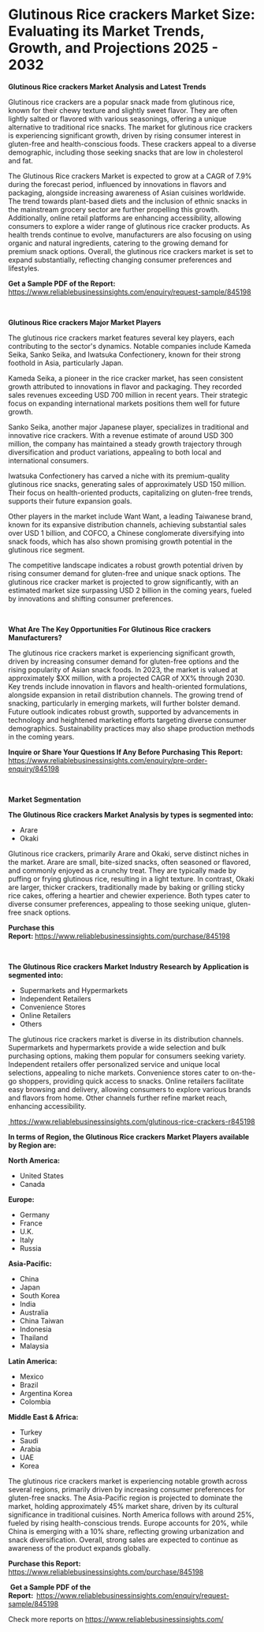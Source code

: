 <p><h1>Glutinous Rice crackers Market Size: Evaluating its Market Trends, Growth, and Projections 2025 - 2032</h1></p><p><strong>Glutinous Rice crackers Market Analysis and Latest Trends</strong></p>
<p><p>Glutinous rice crackers are a popular snack made from glutinous rice, known for their chewy texture and slightly sweet flavor. They are often lightly salted or flavored with various seasonings, offering a unique alternative to traditional rice snacks. The market for glutinous rice crackers is experiencing significant growth, driven by rising consumer interest in gluten-free and health-conscious foods. These crackers appeal to a diverse demographic, including those seeking snacks that are low in cholesterol and fat.</p><p>The Glutinous Rice crackers Market is expected to grow at a CAGR of 7.9% during the forecast period, influenced by innovations in flavors and packaging, alongside increasing awareness of Asian cuisines worldwide. The trend towards plant-based diets and the inclusion of ethnic snacks in the mainstream grocery sector are further propelling this growth. Additionally, online retail platforms are enhancing accessibility, allowing consumers to explore a wider range of glutinous rice cracker products. As health trends continue to evolve, manufacturers are also focusing on using organic and natural ingredients, catering to the growing demand for premium snack options. Overall, the glutinous rice crackers market is set to expand substantially, reflecting changing consumer preferences and lifestyles.</p></p>
<p><strong>Get a Sample PDF of the Report:&nbsp;</strong> <a href="https://www.reliablebusinessinsights.com/enquiry/request-sample/845198?utm_campaign=3499&utm_medium=2&utm_source=Github&utm_content=ia&utm_term=07042025&utm_id=glutinous-rice-crackers">https://www.reliablebusinessinsights.com/enquiry/request-sample/845198</a></p>
<p>&nbsp;</p>
<p><strong>Glutinous Rice crackers Major Market Players</strong></p>
<p><p>The glutinous rice crackers market features several key players, each contributing to the sector's dynamics. Notable companies include Kameda Seika, Sanko Seika, and Iwatsuka Confectionery, known for their strong foothold in Asia, particularly Japan.</p><p>Kameda Seika, a pioneer in the rice cracker market, has seen consistent growth attributed to innovations in flavor and packaging. They recorded sales revenues exceeding USD 700 million in recent years. Their strategic focus on expanding international markets positions them well for future growth.</p><p>Sanko Seika, another major Japanese player, specializes in traditional and innovative rice crackers. With a revenue estimate of around USD 300 million, the company has maintained a steady growth trajectory through diversification and product variations, appealing to both local and international consumers.</p><p>Iwatsuka Confectionery has carved a niche with its premium-quality glutinous rice snacks, generating sales of approximately USD 150 million. Their focus on health-oriented products, capitalizing on gluten-free trends, supports their future expansion goals.</p><p>Other players in the market include Want Want, a leading Taiwanese brand, known for its expansive distribution channels, achieving substantial sales over USD 1 billion, and COFCO, a Chinese conglomerate diversifying into snack foods, which has also shown promising growth potential in the glutinous rice segment.</p><p>The competitive landscape indicates a robust growth potential driven by rising consumer demand for gluten-free and unique snack options. The glutinous rice cracker market is projected to grow significantly, with an estimated market size surpassing USD 2 billion in the coming years, fueled by innovations and shifting consumer preferences.</p></p>
<p>&nbsp;</p>
<p><strong>What Are The Key Opportunities For Glutinous Rice crackers Manufacturers?</strong></p>
<p><p>The glutinous rice crackers market is experiencing significant growth, driven by increasing consumer demand for gluten-free options and the rising popularity of Asian snack foods. In 2023, the market is valued at approximately $XX million, with a projected CAGR of XX% through 2030. Key trends include innovation in flavors and health-oriented formulations, alongside expansion in retail distribution channels. The growing trend of snacking, particularly in emerging markets, will further bolster demand. Future outlook indicates robust growth, supported by advancements in technology and heightened marketing efforts targeting diverse consumer demographics. Sustainability practices may also shape production methods in the coming years.</p></p>
<p><strong>Inquire or Share Your Questions If Any Before Purchasing This Report:</strong> <a href="https://www.reliablebusinessinsights.com/enquiry/pre-order-enquiry/845198?utm_campaign=3499&utm_medium=2&utm_source=Github&utm_content=ia&utm_term=07042025&utm_id=glutinous-rice-crackers">https://www.reliablebusinessinsights.com/enquiry/pre-order-enquiry/845198</a></p>
<p>&nbsp;</p>
<p><strong>Market Segmentation</strong></p>
<p><strong>The Glutinous Rice crackers Market Analysis by types is segmented into:</strong></p>
<p><ul><li>Arare</li><li>Okaki</li></ul></p>
<p><p>Glutinous rice crackers, primarily Arare and Okaki, serve distinct niches in the market. Arare are small, bite-sized snacks, often seasoned or flavored, and commonly enjoyed as a crunchy treat. They are typically made by puffing or frying glutinous rice, resulting in a light texture. In contrast, Okaki are larger, thicker crackers, traditionally made by baking or grilling sticky rice cakes, offering a heartier and chewier experience. Both types cater to diverse consumer preferences, appealing to those seeking unique, gluten-free snack options.</p></p>
<p><strong>Purchase this Report:&nbsp;</strong><a href="https://www.reliablebusinessinsights.com/purchase/845198?utm_campaign=3499&utm_medium=2&utm_source=Github&utm_content=ia&utm_term=07042025&utm_id=glutinous-rice-crackers">https://www.reliablebusinessinsights.com/purchase/845198</a></p>
<p>&nbsp;</p>
<p><strong>The Glutinous Rice crackers Market Industry Research by Application is segmented into:</strong></p>
<p><ul><li>Supermarkets and Hypermarkets</li><li>Independent Retailers</li><li>Convenience Stores</li><li>Online Retailers</li><li>Others</li></ul></p>
<p><p>The glutinous rice crackers market is diverse in its distribution channels. Supermarkets and hypermarkets provide a wide selection and bulk purchasing options, making them popular for consumers seeking variety. Independent retailers offer personalized service and unique local selections, appealing to niche markets. Convenience stores cater to on-the-go shoppers, providing quick access to snacks. Online retailers facilitate easy browsing and delivery, allowing consumers to explore various brands and flavors from home. Other channels further refine market reach, enhancing accessibility.</p></p>
<p><a href="https://www.reliablebusinessinsights.com/glutinous-rice-crackers-r845198?utm_campaign=3499&utm_medium=2&utm_source=Github&utm_content=ia&utm_term=07042025&utm_id=glutinous-rice-crackers">&nbsp;https://www.reliablebusinessinsights.com/glutinous-rice-crackers-r845198</a></p>
<p><strong>In terms of Region, the Glutinous Rice crackers Market Players available by Region are:</strong></p>
<p>
    <p> <strong> North America: </strong>
        <ul>
            <li>United States</li>
            <li>Canada</li>
        </ul>
        </p> 
    <p> <strong> Europe: </strong>
        <ul>
            <li>Germany</li>
            <li>France</li>
            <li>U.K.</li>
            <li>Italy</li>
            <li>Russia</li>
        </ul>
        </p> 
    <p> <strong> Asia-Pacific: </strong>
        <ul>
            <li>China</li>
            <li>Japan</li>
            <li>South Korea</li>
            <li>India</li>
            <li>Australia</li>
            <li>China Taiwan</li>
            <li>Indonesia</li>
            <li>Thailand</li>
            <li>Malaysia</li>
        </ul>
        </p> 
    <p> <strong> Latin America: </strong>
        <ul>
            <li>Mexico</li>
            <li>Brazil</li>
            <li>Argentina Korea</li>
            <li>Colombia</li>
        </ul>
        </p> 
    <p> <strong> Middle East & Africa: </strong>
        <ul>
            <li>Turkey</li>
            <li>Saudi</li>
            <li>Arabia</li>
            <li>UAE</li>
            <li>Korea</li>
        </ul>
    </p>
    </p>
<p><p>The glutinous rice crackers market is experiencing notable growth across several regions, primarily driven by increasing consumer preferences for gluten-free snacks. The Asia-Pacific region is projected to dominate the market, holding approximately 45% market share, driven by its cultural significance in traditional cuisines. North America follows with around 25%, fueled by rising health-conscious trends. Europe accounts for 20%, while China is emerging with a 10% share, reflecting growing urbanization and snack diversification. Overall, strong sales are expected to continue as awareness of the product expands globally.</p></p>
<p><strong>Purchase this Report: </strong><a href="https://www.reliablebusinessinsights.com/purchase/845198?utm_campaign=3499&utm_medium=2&utm_source=Github&utm_content=ia&utm_term=07042025&utm_id=glutinous-rice-crackers">https://www.reliablebusinessinsights.com/purchase/845198</a></p>
<p>&nbsp;<strong>Get a Sample PDF of the Report:&nbsp;&nbsp;</strong><a href="https://www.reliablebusinessinsights.com/enquiry/request-sample/845198?utm_campaign=3499&utm_medium=2&utm_source=Github&utm_content=ia&utm_term=07042025&utm_id=glutinous-rice-crackers">https://www.reliablebusinessinsights.com/enquiry/request-sample/845198</a></p>
<p><strong></strong></p>
<p>Check more reports on <a href="https://www.reliablebusinessinsights.com/?utm_campaign=3499&utm_medium=2&utm_source=Github&utm_content=ia&utm_term=07042025&utm_id=glutinous-rice-crackers">https://www.reliablebusinessinsights.com/</a></p>